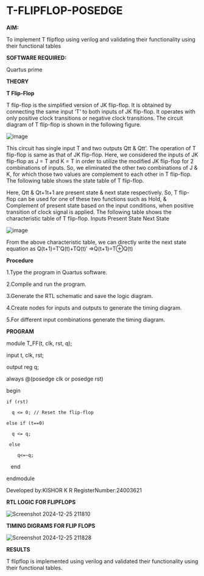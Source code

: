 # T-FLIPFLOP-POSEDGE

**AIM:**

To implement  T flipflop using verilog and validating their functionality using their functional tables

**SOFTWARE REQUIRED:**

Quartus prime

**THEORY**

**T Flip-Flop**

T flip-flop is the simplified version of JK flip-flop. It is obtained by connecting the same input ‘T’ to both inputs of JK flip-flop. It operates with only positive clock transitions or negative clock transitions. The circuit diagram of T flip-flop is shown in the following figure.

![image](https://github.com/naavaneetha/T-FLIPFLOP-POSEDGE/assets/154305477/458a68fe-2d08-4a9d-ac4f-7ae0480ce0bd)

 
This circuit has single input T and two outputs Qtt & Qtt’. The operation of T flip-flop is same as that of JK flip-flop. Here, we considered the inputs of JK flip-flop as J = T and K = T in order to utilize the modified JK flip-flop for 2 combinations of inputs. So, we eliminated the other two combinations of J & K, for which those two values are complement to each other in T flip-flop. The following table shows the state table of T flip-flop.

Here, Qtt & Qt+1t+1 are present state & next state respectively. So, T flip-flop can be used for one of these two functions such as Hold, & Complement of present state based on the input conditions, when positive transition of clock signal is applied. The following table shows the characteristic table of T flip-flop. Inputs Present State Next State

![image](https://github.com/naavaneetha/T-FLIPFLOP-POSEDGE/assets/154305477/cdd7fb32-539f-4b66-bb8d-f305a153c886)

 
From the above characteristic table, we can directly write the next state equation as Q(t+1)=T′Q(t)+TQ(t)′ ⇒Q(t+1)=T⊕Q(t)

**Procedure**


1.Type the program in Quartus software.

2.Compile and run the program.

3.Generate the RTL schematic and save the logic diagram.

4.Create nodes for inputs and outputs to generate the timing diagram.

5.For different input combinations generate the timing diagram.

**PROGRAM**


module T_FF(t, clk, rst, q);

  input t, clk, rst;
  
  output reg q;

  
  always @(posedge clk or posedge rst) 

begin

    if (rst)
    
      q <= 0; // Reset the flip-flop
    
    else if (t==0)
   
      q <= q; 
     
     else
     
        q<=~q;
  
  end

endmodule

Developed by:KISHOR K R RegisterNumber:24003621

**RTL LOGIC FOR FLIPFLOPS**

![Screenshot 2024-12-25 211810](https://github.com/user-attachments/assets/b1373a15-5243-48b7-9587-291c16b7b241)


**TIMING DIGRAMS FOR FLIP FLOPS**

![Screenshot 2024-12-25 211828](https://github.com/user-attachments/assets/65ab8d45-5242-47b7-b5d5-d0682d48128d)


**RESULTS**

T flipflop is implemented using verilog and validated their functionality using their functional tables.


